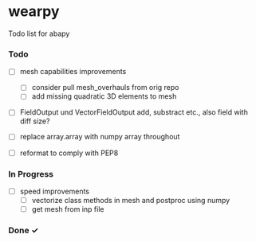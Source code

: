 # wearpy
Todo list for abapy

### Todo
- [ ] mesh capabilities improvements
  - [ ] consider pull mesh_overhauls from orig repo
  - [ ] add missing quadratic 3D elements to mesh
- [ ] FieldOutput und VectorFieldOutput add, substract etc., also field with diff size?
- [ ] replace array.array with numpy array throughout
- [ ] reformat to comply with PEP8


### In Progress
- [ ] speed improvements
  - [ ] vectorize class methods in mesh and postproc using numpy
  - [ ] get mesh from inp file

### Done ✓
